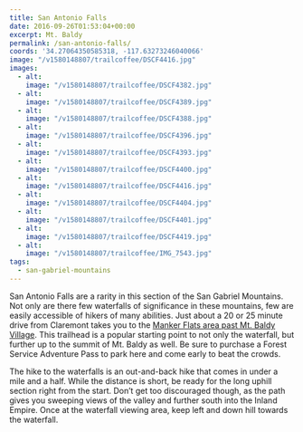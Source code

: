 ```yaml
---
title: San Antonio Falls
date: 2016-09-26T01:53:04+00:00
excerpt: Mt. Baldy
permalink: /san-antonio-falls/
coords: '34.27064350585318, -117.63273246040066'
image: "/v1580148807/trailcoffee/DSCF4416.jpg"
images:
  - alt: 
    image: "/v1580148807/trailcoffee/DSCF4382.jpg"
  - alt: 
    image: "/v1580148807/trailcoffee/DSCF4389.jpg"
  - alt: 
    image: "/v1580148807/trailcoffee/DSCF4388.jpg"
  - alt: 
    image: "/v1580148807/trailcoffee/DSCF4396.jpg"
  - alt: 
    image: "/v1580148807/trailcoffee/DSCF4393.jpg"
  - alt: 
    image: "/v1580148807/trailcoffee/DSCF4400.jpg"
  - alt: 
    image: "/v1580148807/trailcoffee/DSCF4416.jpg"
  - alt: 
    image: "/v1580148807/trailcoffee/DSCF4404.jpg"
  - alt: 
    image: "/v1580148807/trailcoffee/DSCF4401.jpg"
  - alt: 
    image: "/v1580148807/trailcoffee/DSCF4419.jpg"
  - alt: 
    image: "/v1580148807/trailcoffee/IMG_7543.jpg"
tags:
  - san-gabriel-mountains
---
```

San Antonio Falls are a rarity in this section of the San Gabriel Mountains. Not only are there few waterfalls of significance in these mountains, few are easily accessible of hikers of many abilities. Just about a 20 or 25 minute drive from Claremont takes you to the <a href="http://www.fs.usda.gov/recarea/angeles/recreation/picnickinginfo/recarea/?recid=41776&amp;actid=70">Manker Flats area past Mt. Baldy Village</a>. This trailhead is a popular starting point to not only the waterfall, but further up to the summit of Mt. Baldy as well. Be sure to purchase a Forest Service Adventure Pass to park here and come early to beat the crowds.

The hike to the waterfalls is an out-and-back hike that comes in under a mile and a half. While the distance is short, be ready for the long uphill section right from the start. Don’t get too discouraged though, as the path gives you sweeping views of the valley and further south into the Inland Empire. Once at the waterfall viewing area, keep left and down hill towards the waterfall.
